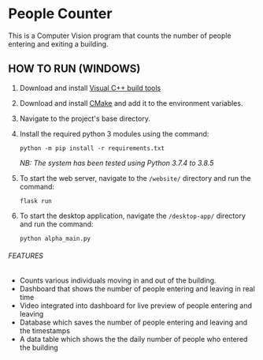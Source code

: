 # People Counter

This is a Computer Vision program that counts the number of people entering and exiting a building.



## HOW TO RUN (WINDOWS)

1. Download and install [Visual C++ build tools](https://support.microsoft.com/en-us/topic/the-latest-supported-visual-c-downloads-2647da03-1eea-4433-9aff-95f26a218cc0)

2. Download and install [CMake](https://cmake.org/download/) and add it to the environment variables.

3. Navigate to the project's base directory.

4. Install the required python 3 modules using the command:

   `python -m pip install -r requirements.txt`

   *NB:  The system has been tested using Python 3.7.4 to 3.8.5*

5. To start the web server, navigate to the `/website/` directory and run the command: 

   `flask run`

6. To start the desktop application, navigate the `/desktop-app/` directory and run the command: 

   `python alpha_main.py`

   


  ###### FEATURES

  - Counts various individuals moving in and out of the building.
  - Dashboard that shows the number of people entering and leaving in real time
  - Video integrated into dashboard for live preview of people entering and leaving
  - Database which saves the number of people entering and leaving and the timestamps
  - A data table which shows the the daily number of people who entered the building
 
  
